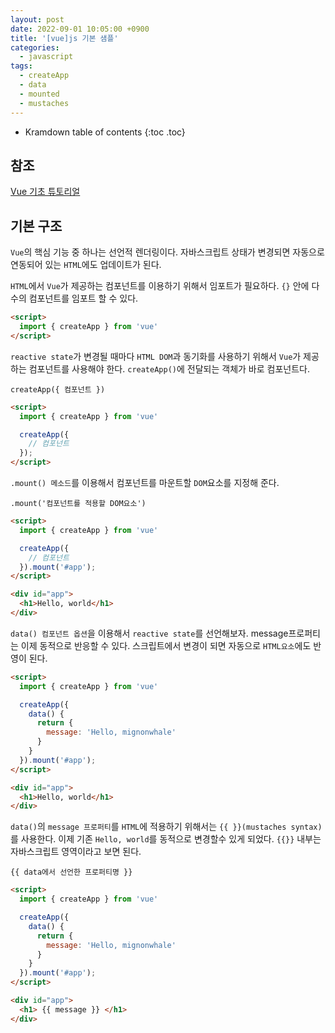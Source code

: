 ```yaml
---
layout: post
date: 2022-09-01 10:05:00 +0900
title: '[vue]js 기본 샘플'
categories:
  - javascript
tags:
  - createApp
  - data
  - mounted
  - mustaches
---
```


* Kramdown table of contents
{:toc .toc}

## 참조

[Vue 기초 튜토리얼](https://vuejs.org/tutorial/#step-2)

## 기본 구조

`Vue`의 핵심 기능 중 하나는 선언적 렌더링이다. 자바스크립트 상태가 변경되면 자동으로 연동되어 있는 `HTML`에도 업데이트가 된다.   

`HTML`에서 `Vue`가 제공하는 컴포넌트를 이용하기 위해서 임포트가 필요하다. `{}` 안에 다수의 컴포넌트를 임포트 할 수 있다. 

```html
<script>
  import { createApp } from 'vue'
</script>
```

`reactive state`가 변경될 때마다 `HTML DOM`과 동기화를 사용하기 위해서 `Vue`가 제공하는 컴포넌트를 사용해야 한다. `createApp()`에 전달되는 객체가 바로 컴포넌트다. 

`createApp({ 컴포넌트 })`

```html
<script>
  import { createApp } from 'vue'

  createApp({
    // 컴포넌트
  });
</script>
```

`.mount() 메소드`를 이용해서 컴포넌트를 마운트할 `DOM`요소를 지정해 준다. 

`.mount('컴포넌트를 적용할 DOM요소')`

```html
<script>
  import { createApp } from 'vue'

  createApp({
    // 컴포넌트
  }).mount('#app');
</script>

<div id="app">
  <h1>Hello, world</h1>
</div>
```

`data() 컴포넌트 옵션`을 이용해서 `reactive state`를 선언해보자. message프로퍼티는 이제 동적으로 반응할 수 있다. 스크립트에서 변경이 되면 자동으로 `HTML요소`에도 반영이 된다. 

```html
<script>
  import { createApp } from 'vue'

  createApp({
    data() {
      return {
        message: 'Hello, mignonwhale'
      }
    }
  }).mount('#app');
</script>

<div id="app">
  <h1>Hello, world</h1>
</div>

```

`data()`의 `message 프로퍼티`를 `HTML`에 적용하기 위해서는 `{{ }}(mustaches syntax)`를 사용한다. 이제 기존 `Hello, world`를 동적으로 변경할수 있게 되었다. `{{}}` 내부는 자바스크립트 영역이라고 보면 된다. 

`{{ data에서 선언한 프로퍼티명 }}`

```html
<script>
  import { createApp } from 'vue'

  createApp({
    data() {
      return {
        message: 'Hello, mignonwhale'
      }
    }
  }).mount('#app');
</script>

<div id="app">
  <h1> {{ message }} </h1>
</div>

```